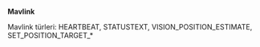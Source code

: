 **Mavlink**
 
Mavlink türleri: HEARTBEAT, STATUSTEXT, VISION_POSITION_ESTIMATE, SET_POSITION_TARGET_*

